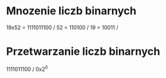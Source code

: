 # Mnozenie liczb binarnych
19x52 = 1111011100 /
52 = 110100 /
19 = 10011 /
# Przetwarzanie liczb binarnych
1111011100 /
0x2<sup>0</sup>
